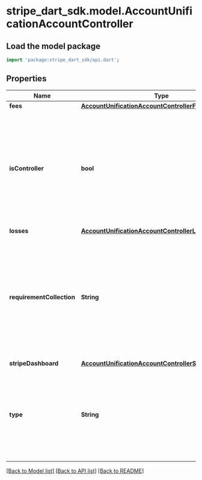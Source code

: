 # stripe_dart_sdk.model.AccountUnificationAccountController

## Load the model package
```dart
import 'package:stripe_dart_sdk/api.dart';
```

## Properties
Name | Type | Description | Notes
------------ | ------------- | ------------- | -------------
**fees** | [**AccountUnificationAccountControllerFees**](AccountUnificationAccountControllerFees.md) |  | [optional] 
**isController** | **bool** | `true` if the Connect application retrieving the resource controls the account and can therefore exercise [platform controls](https://stripe.com/docs/connect/platform-controls-for-standard-accounts). Otherwise, this field is null. | [optional] 
**losses** | [**AccountUnificationAccountControllerLosses**](AccountUnificationAccountControllerLosses.md) |  | [optional] 
**requirementCollection** | **String** | A value indicating responsibility for collecting requirements on this account. Only returned when the Connect application retrieving the resource controls the account. | [optional] 
**stripeDashboard** | [**AccountUnificationAccountControllerStripeDashboard**](AccountUnificationAccountControllerStripeDashboard.md) |  | [optional] 
**type** | **String** | The controller type. Can be `application`, if a Connect application controls the account, or `account`, if the account controls itself. | 

[[Back to Model list]](../README.md#documentation-for-models) [[Back to API list]](../README.md#documentation-for-api-endpoints) [[Back to README]](../README.md)


